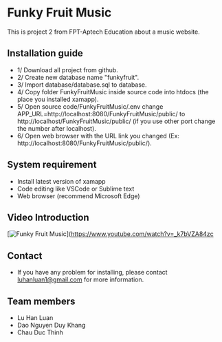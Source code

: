 # Funky Fruit Music
This is project 2 from FPT-Aptech Education about a music website.

## Installation guide
- 1/ Download all project from github.
- 2/ Create new database name "funkyfruit".
- 3/ Import database/database.sql to database.
- 4/ Copy folder FunkyFruitMusic inside source code into htdocs (the place you installed xamapp).
- 5/ Open source code/FunkyFruitMusic/.env change APP_URL=http://localhost:8080/FunkyFruitMusic/public/ to http://localhost/FunkyFruitMusic/public/ (if you use other port change the number after localhost).
- 6/ Open web browser with the URL link you changed (Ex: http://localhost:8080/FunkyFruitMusic/public/).

## System requirement
- Install latest version of xamapp
- Code editing like VSCode or Sublime text
- Web browser (recommend Microsoft Edge)

## Video Introduction
[![Funky Fruit Music](https://img.youtube.com/vi/_k7bVZA84zc/0.jpg)](https://www.youtube.com/watch?v=_k7bVZA84zc
## Contact
- If you have any problem for installing, please contact luhanluan1@gmail.com for more information.

## Team members
- Lu Han Luan
- Dao Nguyen Duy Khang
- Chau Duc Thinh

